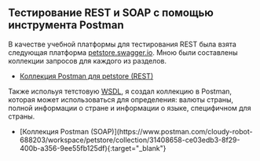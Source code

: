 ## Тестирование REST и SOAP с помощью инструмента Postman
В качестве учебной платформы для тестирования REST была взята следующая платформа <a href = "https://petstore.swagger.io/" target = "_blank">petstore.swagger.io</a>. Мною были составлены коллекции запросов для каждого из разделов.
<ul>
<li><a href = "https://www.postman.com/cloudy-robot-688203/workspace/petstore/collection/31408658-9e6969a6-8fe0-4cb2-b565-f50084b1a704" target = "_blank">Коллекция Postman для petstore (REST)</a></li>
</ul>
Также испольуя тетстовую <a  href = "http://webservices.oorsprong.org/websamples.countryinfo/CountryInfoService.wso?WSDL" target = "_blank">WSDL</a>, я создал коллекцию в Postman, которая может использоваться для определения: валюты страны, полной информации о стране и информации о языке, специфичном для страны.
<ul>
<li>[Коллекция Postman (SOAP)](https://www.postman.com/cloudy-robot-688203/workspace/petstore/collection/31408658-ce03edb3-8f29-400b-a356-9ee55fb125df){:target="_blank"}</li>
</ul>